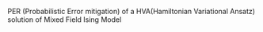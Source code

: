 PER (Probabilistic Error mitigation) of a HVA(Hamiltonian Variational Ansatz) solution of Mixed Field Ising Model
